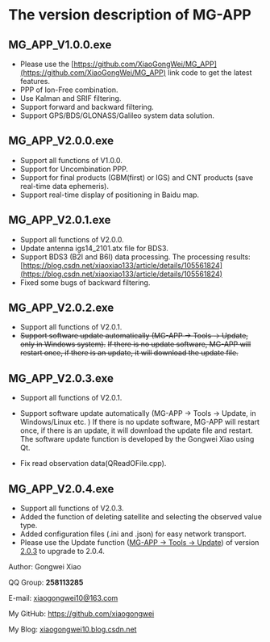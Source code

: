 # The version description of MG-APP 

## MG_APP_V1.0.0.exe

- Please use the [https://github.com/XiaoGongWei/MG_APP](https://github.com/XiaoGongWei/MG_APP) link code to get the latest features.
- PPP of Ion-Free combination.
- Use Kalman and SRIF filtering.
- Support forward and backward filtering.
- Support GPS/BDS/GLONASS/Galileo system data solution.
## MG_APP_V2.0.0.exe

- Support all functions of V1.0.0.
- Support for Uncombination PPP.
- Support for final products (GBM(first) or IGS) and CNT products (save real-time data ephemeris). 
- Support real-time display of positioning in Baidu map.

## MG_APP_V2.0.1.exe

- Support all functions of V2.0.0.
- Update antenna igs14_2101.atx file for BDS3.
- Support BDS3 (B2I and B6I) data processing. The processing results:    [https://blog.csdn.net/xiaoxiao133/article/details/105561824](https://blog.csdn.net/xiaoxiao133/article/details/105561824)
- Fixed some bugs of backward filtering.

## MG_APP_V2.0.2.exe

- Support all functions of V2.0.1.
- ~~Support software update automatically (MG-APP -> Tools -> Update, only in Windows system).~~
  ~~If there is no update software, MG-APP will restart once, if there is an update, it will download the  update file.~~

## MG_APP_V2.0.3.exe

- Support all functions of V2.0.1.

- Support software update automatically (MG-APP -> Tools -> Update, in Windows/Linux etc. )
  If there is no update software, MG-APP will restart once, if there is an update, it will download the  update file and restart.
  The software update function is developed by the Gongwei Xiao using Qt.
- Fix read observation data(QReadOFile.cpp).

## MG_APP_V2.0.4.exe

- Support all functions of V2.0.3.
- Added the function of deleting satellite and selecting the observed value type.
- Added configuration files (.ini and .json) for easy network transport.
- Please use the Update function (<u>MG-APP -> Tools -> Update</u>) of version <u>2.0.3</u> to upgrade to 2.0.4.

Author: Gongwei Xiao

 QQ Group: **258113285**

 E-mail: [xiaogongwei10@163.com](xiaogongwei10@163.com)

 My GitHub: https://github.com/xiaogongwei

 My Blog: [xiaogongwei10.blog.csdn.net](xiaogongwei10.blog.csdn.net)